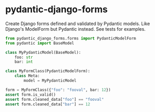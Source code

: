 # pydantic-django-forms
Create Django forms defined and validated by Pydantic models.
Like Django's ModelForm but Pydantic instead. See tests for examples.

```python
from pydantic_django_forms.forms import PydanticModelForm
from pydantic import BaseModel

class MyPydanticModel(BaseModel):
    foo: str
    bar: int

class MyFormClass(PydanticModelForm):
    class Meta:
        model = MyPydanticModel

form = MyFormClass({"foo": "fooval", bar: 12})
assert form.is_valid()
assert form.cleaned_data["foo"] == "fooval"
assert form.cleaned_data["bar"] == 12
```
